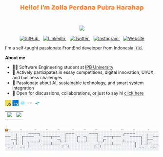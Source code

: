 <!-- Profile Banner -->
<br /><br />
<p align="center">
  <a href="https://zollahrp.my.id/"><img width="80%" alt="Hello, I'm Zolla!" src="./img/header.png" /></a>
</p>
<br />

<!-- Typing Animation -->
<p align="center">
  <a href="https://github.com/DenverCoder1/readme-typing-svg">
    <img src="https://readme-typing-svg.demolab.com/?lines=Software+Engineer;UI%2FUX+Designer;Writer;Problem+Solver;Creative+Thinker;Researcher;Web+Designer;Always+learning+something+cool&font=Fira+Code&center=true&width=500&height=45&color=FD853A&vCenter=true&pause=1000&size=22" />
  </a>
</p>

<!-- Sosmed Icons -->
<p align="center">
  <a href="https://github.com/zollahrp" target="_blank">
  <img width="32px" src="https://img.icons8.com/ios-filled/50/FD853A/github--v1.png" title="GitHub"/>
  </a>
  &#8287;&#8287;
  <a href="https://www.linkedin.com/in/zolla/" target="_blank">
    <img width="32px" src="https://img.icons8.com/ios-filled/50/FD853A/linkedin.png" title="LinkedIn"/>
  </a>
  &#8287;&#8287;
  <a href="https://twitter.com/zollahrp" target="_blank">
    <img width="32px" src="https://img.icons8.com/ios-filled/50/FD853A/twitterx--v2.png" title="Twitter"/>
  </a>
  &#8287;&#8287;
  <a href="https://instagram.com/zollahrp" target="_blank">
    <img width="32px" src="https://img.icons8.com/ios-filled/50/FD853A/instagram-new.png" title="Instagram"/>
  </a>
  &#8287;&#8287;
  <a href="https://zolla.web.id" target="_blank">
    <img width="32px" src="https://img.icons8.com/ios-filled/50/FD853A/domain.png" title="Website"/>
  </a>
</p>


<!-- About Section -->
I'm a self-taught passionate FrontEnd developer from Indonesia 🇮🇩.

**About me**
- 👨‍💻 Software Engineering student at [IPB University](https://ipb.ac.id)  
- 🧠 Actively participates in essay competitions, digital innovation, UI/UX, and business challenges  
- 🌱 Passionate about AI, sustainable technology, and smart system integration  
- 💬 Open for discussions, collaborations, or just to say hi [click here](https://github.com/zollahrp/zollahrp/issues)


<!-- Skills -->
<code><img height="20" alt="javascript" src="https://raw.githubusercontent.com/github/explore/80688e429a7d4ef2fca1e82350fe8e3517d3494d/topics/javascript/javascript.png"></code>
<code><img height="20" alt="typescript" src="https://raw.githubusercontent.com/github/explore/80688e429a7d4ef2fca1e82350fe8e3517d3494d/topics/typescript/typescript.png"></code>
<code><img height="20" alt="react" src="https://raw.githubusercontent.com/github/explore/80688e429a7d4ef2fca1e82350fe8e3517d3494d/topics/react/react.png"></code>
<code><img height="20" alt="nextjs" src="https://raw.githubusercontent.com/github/explore/main/topics/nextjs/nextjs.png"></code>
<code><img height="20" alt="tailwind" src="https://raw.githubusercontent.com/github/explore/main/topics/tailwind/tailwind.png"></code>
<br />
<!-- GitHub Stats -->
<table align="center">
  <tr>
    <td>
      <img src="https://github-readme-stats.vercel.app/api?username=zollahrp&show_icons=true&theme=default&hide_border=true" />
    </td>
    <td>
      <img src="https://github-readme-stats.vercel.app/api/top-langs/?username=zollahrp&layout=compact&theme=default&hide_border=true" />
    </td>
  </tr>
</table>

<!-- <div align="center">
  <img src="https://streak-stats.demolab.com?user=zollahrp&locale=en&mode=daily&theme=dracula&hide_border=false&border_radius=5&order=3" height="150" alt="streak graph"  />
</div> -->
<br />
<!-- Contribution Pacman -->
<picture>
  <source media="(prefers-color-scheme: dark)" srcset="https://raw.githubusercontent.com/zollahrp/zollahrp/output/pacman-contribution-graph-dark.svg">
  <source media="(prefers-color-scheme: light)" srcset="https://raw.githubusercontent.com/zollahrp/zollahrp/output/pacman-contribution-graph.svg">
  <img alt="pacman contribution graph" src="https://raw.githubusercontent.com/zollahrp/zollahrp/output/pacman-contribution-graph.svg">
</picture>
